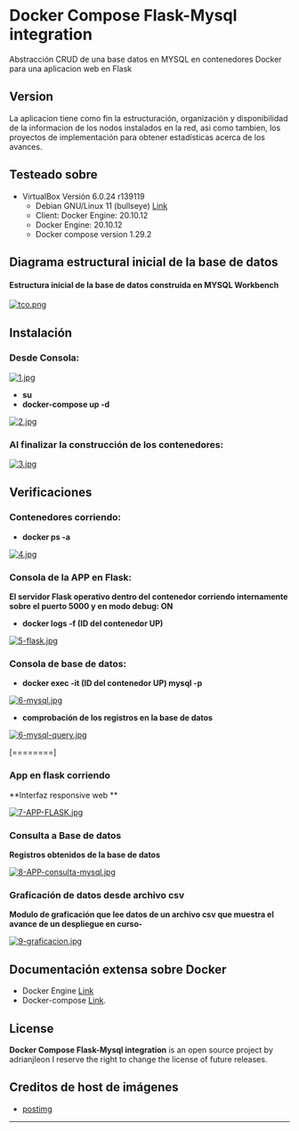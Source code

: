 # Docker Compose Flask-Mysql integration

Abstracción CRUD de una base datos en MYSQL en contenedores  Docker para una aplicacion web en Flask


## Version 

La aplicacion tiene como fin la estructuración, organización y disponibilidad de la informacion de los nodos instalados en la red, asi como tambien, los proyectos de implementación para obtener estadísticas acerca de los avances.


## Testeado sobre

- VirtualBox Versión 6.0.24 r139119 
  - Debian GNU/Linux 11 (bullseye) [Link](https://www.debian.org/download "Link")
  - Client: Docker Engine: 20.10.12
  - Docker Engine:          20.10.12
  - Docker compose version 1.29.2

## Diagrama estructural inicial de la base de datos 

#### Estructura inicial de la base de datos construida en MYSQL Workbench

[![tco.png](https://i.postimg.cc/bv6kygV5/tco.png)](https://postimg.cc/yJZknmHh)

## Instalación

### Desde Consola:
[![1.jpg](https://i.postimg.cc/ydhQpFr8/1.jpg)](https://postimg.cc/XGJkpybR)

- **su**
- **docker-compose up -d**

[![2.jpg](https://i.postimg.cc/Qxd4SKgj/2.jpg)](https://postimg.cc/QVvJdtnz)

### Al finalizar la construcción de los contenedores:

[![3.jpg](https://i.postimg.cc/qqkmPz9X/3.jpg)](https://postimg.cc/XGzcF7Np)



## Verificaciones

### Contenedores corriendo:

- **docker ps -a**

[![4.jpg](https://i.postimg.cc/VvD7mzwy/4.jpg)](https://postimg.cc/SYYLGFjV)



### Consola de la APP en Flask:

**El servidor Flask operativo dentro del contenedor corriendo internamente sobre el puerto 5000 y en modo debug: ON**

- **docker logs -f (ID del contenedor UP)**

[![5-flask.jpg](https://i.postimg.cc/v8z2WtVP/5-flask.jpg)](https://postimg.cc/V5JFwM4M)

### Consola de base de datos:

- **docker exec -it (ID del contenedor UP) mysql -p**

[![6-mysql.jpg](https://i.postimg.cc/qRrQKNMV/6-mysql.jpg)](https://postimg.cc/5HPwdNCn)

- **comprobación de los registros en la base de datos**

[![6-mysql-query.jpg](https://i.postimg.cc/L6vhcTCg/6-mysql-query.jpg)](https://postimg.cc/7fGx7gyq)


[========]

### App en flask corriendo

**Interfaz responsive web **

[![7-APP-FLASK.jpg](https://i.postimg.cc/bwG6fXFM/7-APP-FLASK.jpg)](https://postimg.cc/FY4b06vg)

### Consulta a Base de datos

**Registros obtenidos de la base de datos**

[![8-APP-consulta-mysql.jpg](https://i.postimg.cc/BQ7hzZNH/8-APP-consulta-mysql.jpg)](https://postimg.cc/crYMgSpL)


### Graficación de datos desde archivo csv

**Modulo de graficación que lee datos de un archivo csv que muestra el avance de un despliegue en curso-**

[![9-graficacion.jpg](https://i.postimg.cc/0NDcrYv0/9-graficacion.jpg)](https://postimg.cc/4K4zShmY)

## Documentación extensa sobre Docker
- Docker Engine [Link](https://docs.docker.com/engine/install/debian/)
- Docker-compose [Link](https://docs.docker.com/compose/install/).


## License

**Docker Compose Flask-Mysql integration**  is an open source project by adrianjleon
I  reserve the right to change the license of future releases.



## Creditos de host de imágenes

- [postimg](https://postimg.cc/)
******
